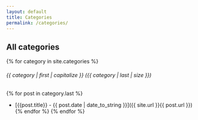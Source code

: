```yaml
---
layout: default
title: Categories
permalink: /categories/
---
```

## All categories

{% for category in site.categories %}
###### {{ category | first | capitalize }} ({{ category | last | size }})
{% for post in category.last %}
*   [{{post.title}} - {{ post.date | date_to_string }}]({{ site.url }}{{ post.url }})
{% endfor %}
{% endfor %}
